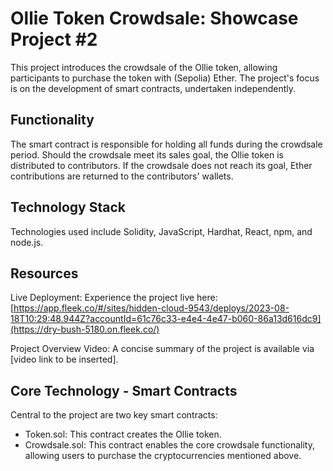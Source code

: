 # Ollie Token Crowdsale: Showcase Project #2
This project introduces the crowdsale of the Ollie token, allowing participants to purchase the token with (Sepolia) Ether. The project's focus is on the development of smart contracts, undertaken independently. 

## Functionality
The smart contract is responsible for holding all funds during the crowdsale period. Should the crowdsale meet its sales goal, the Ollie token is distributed to contributors. If the crowdsale does not reach its goal, Ether contributions are returned to the contributors' wallets.

## Technology Stack
Technologies used include Solidity, JavaScript, Hardhat, React, npm, and node.js.

## Resources
Live Deployment: Experience the project live here: [https://app.fleek.co/#/sites/hidden-cloud-9543/deploys/2023-08-18T10:29:48.944Z?accountId=61c76c33-e4e4-4e47-b060-86a13d616dc9](https://dry-bush-5180.on.fleek.co/)

Project Overview Video: A concise summary of the project is available via [video link to be inserted].

## Core Technology - Smart Contracts
Central to the project are two key smart contracts:

- Token.sol: This contract creates the Ollie token.
- Crowdsale.sol: This contract enables the core crowdsale functionality, allowing users to purchase the cryptocurrencies mentioned above.
